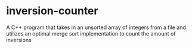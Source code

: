 # inversion-counter
A C++ program that takes in an unsorted array of integers from a file and utilizes an optimal merge sort implementation to count the amount of inversions
